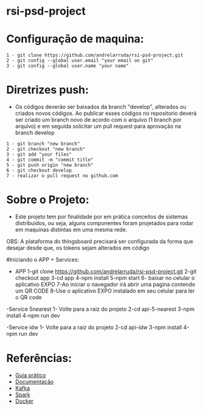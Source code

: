 # rsi-psd-project

# Configuração de maquina:
```
1 - git clone https://github.com/andrelarruda/rsi-psd-project.git
2 - git config --global user.email "your email on git"
3 - git config --global user.name "your name"
```

# Diretrizes push:
* Os códigos deverão ser baixados da branch "develop", alterados ou criados novos códigos. Ao publicar esses códigos no repositorio deverá ser criado um branch novo de acordo com o arquivo (1 branch por arquivo) e em seguida solicitar um pull request para aprovação na branch develop
```
1 - git branch "new branch"
2 - git checkout "new branch"
3 - git add "your files"
4 - git commit -m "commit title"
5 - git push origin "new branch"
6 - git checkout develop
7 - realizar o pull request no github.com 
```

# Sobre o Projeto:
* Este projeto tem por finalidade por em prática conceitos de sistemas distribuidos, ou seja, alguns componentes foram projetados para rodar em maquinas distintas em uma mesma rede.

OBS: A plataforma do thingsboard precisará ser configurada da forma que desejar desde que, os tokens sejam alterados em código

#Iniciando o APP + Services:

- APP
1-git clone https://github.com/andrelarruda/rsi-psd-project.git
2-git checkout app
3-cd app
4-npm install
5-npm start
6- baixar no celular o aplicativo EXPO
7-Ao iniciar o navegador irá abrir uma pagina contendo um QR CODE
8-Use o aplicativo EXPO instalado em seu celular para ler o QR code

-Service 5nearest
1- Volte para a raiz do projeto
2-cd api-5-nearest
3-npm install
4-npm run dev

-Service idw
1- Volte para a raiz do projeto
2-cd api-idw
3-npm install
4-npm run dev




# Referências:
- [Guia prático](https://rogerdudler.github.io/git-guide/index.pt_BR.html)
- [Documentação](https://git-scm.com/doc)
- [Kafka](https://kafka.apache.org/)
- [Spark](https://spark.apache.org/)
- [Docker](https://docs.docker.com/)
